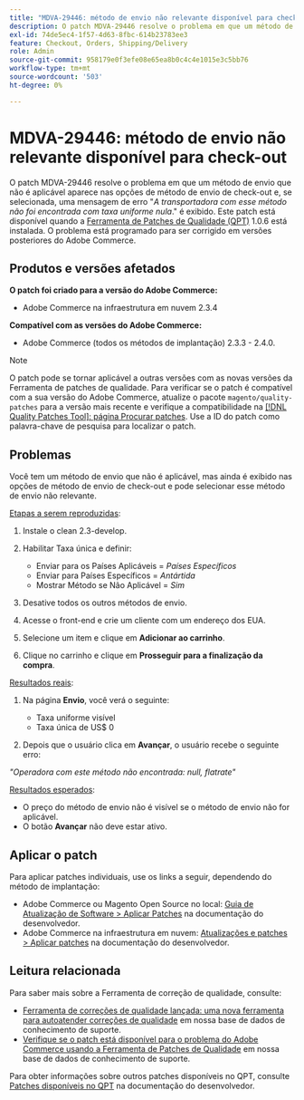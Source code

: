 ```yaml
---
title: "MDVA-29446: método de envio não relevante disponível para check-out"
description: O patch MDVA-29446 resolve o problema em que um método de envio que não é aplicável aparece nas opções do método de envio de finalização de compra e, se selecionado, uma mensagem de erro "*A operadora com esse método não é encontrada nula, com taxa uniforme*." é exibido. Este patch está disponível quando a [Ferramenta de correções de qualidade (QPT)](/help/announcements/adobe-commerce-announcements/magento-quality-patches-released-new-tool-to-self-serve-quality-patches.md) 1.0.6 está instalada. O problema está programado para ser corrigido em versões posteriores do Adobe Commerce.
exl-id: 74de5ec4-1f57-4d63-8fbc-614b23783ee3
feature: Checkout, Orders, Shipping/Delivery
role: Admin
source-git-commit: 958179e0f3efe08e65ea8b0c4c4e1015e3c5bb76
workflow-type: tm+mt
source-wordcount: '503'
ht-degree: 0%

---
```


# MDVA-29446: método de envio não relevante disponível para check-out

O patch MDVA-29446 resolve o problema em que um método de envio que não é aplicável aparece nas opções de método de envio de check-out e, se selecionada, uma mensagem de erro &quot;*A transportadora com esse método não foi encontrada com taxa uniforme nula*.&quot; é exibido. Este patch está disponível quando a [Ferramenta de Patches de Qualidade (QPT)](/help/announcements/adobe-commerce-announcements/magento-quality-patches-released-new-tool-to-self-serve-quality-patches.md) 1.0.6 está instalada. O problema está programado para ser corrigido em versões posteriores do Adobe Commerce.

## Produtos e versões afetados

**O patch foi criado para a versão do Adobe Commerce:**

* Adobe Commerce na infraestrutura em nuvem 2.3.4

**Compatível com as versões do Adobe Commerce:**

* Adobe Commerce (todos os métodos de implantação) 2.3.3 - 2.4.0.

>[!NOTE]
>
>O patch pode se tornar aplicável a outras versões com as novas versões da Ferramenta de patches de qualidade. Para verificar se o patch é compatível com a sua versão do Adobe Commerce, atualize o pacote `magento/quality-patches` para a versão mais recente e verifique a compatibilidade na [[!DNL Quality Patches Tool]: página Procurar patches](https://devdocs.magento.com/quality-patches/tool.html#patch-grid). Use a ID do patch como palavra-chave de pesquisa para localizar o patch.

## Problemas

Você tem um método de envio que não é aplicável, mas ainda é exibido nas opções de método de envio de check-out e pode selecionar esse método de envio não relevante.

<u>Etapas a serem reproduzidas</u>:

1. Instale o clean 2.3-develop.
1. Habilitar Taxa única e definir:

   * Enviar para os Países Aplicáveis = *Países Específicos*
   * Enviar para Países Específicos = *Antártida*
   * Mostrar Método se Não Aplicável = *Sim*

1. Desative todos os outros métodos de envio.
1. Acesse o front-end e crie um cliente com um endereço dos EUA.
1. Selecione um item e clique em **Adicionar ao carrinho**.
1. Clique no carrinho e clique em **Prosseguir para a finalização da compra**.

<u>Resultados reais</u>:

1. Na página **Envio**, você verá o seguinte:

   * Taxa uniforme visível
   * Taxa única de US$ 0
1. Depois que o usuário clica em **Avançar**, o usuário recebe o seguinte erro:

*&quot;Operadora com este método não encontrada: null, flatrate&quot;*

<u>Resultados esperados</u>:

* O preço do método de envio não é visível se o método de envio não for aplicável.
* O botão **Avançar** não deve estar ativo.

## Aplicar o patch

Para aplicar patches individuais, use os links a seguir, dependendo do método de implantação:

* Adobe Commerce ou Magento Open Source no local: [Guia de Atualização de Software > Aplicar Patches](https://devdocs.magento.com/guides/v2.4/comp-mgr/patching/mqp.html) na documentação do desenvolvedor.
* Adobe Commerce na infraestrutura em nuvem: [Atualizações e patches > Aplicar patches](https://devdocs.magento.com/cloud/project/project-patch.html) na documentação do desenvolvedor.

## Leitura relacionada

Para saber mais sobre a Ferramenta de correção de qualidade, consulte:

* [Ferramenta de correções de qualidade lançada: uma nova ferramenta para autoatender correções de qualidade](/help/announcements/adobe-commerce-announcements/magento-quality-patches-released-new-tool-to-self-serve-quality-patches.md) em nossa base de dados de conhecimento de suporte.
* [Verifique se o patch está disponível para o problema do Adobe Commerce usando a Ferramenta de Patches de Qualidade](/help/support-tools/patches-available-in-qpt-tool/check-patch-for-magento-issue-with-magento-quality-patches.md) em nossa base de dados de conhecimento de suporte.

Para obter informações sobre outros patches disponíveis no QPT, consulte [Patches disponíveis no QPT](https://devdocs.magento.com/quality-patches/tool.html#patch-grid) na documentação do desenvolvedor.
